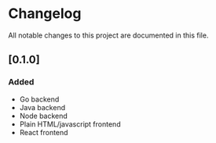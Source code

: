 # Changelog

All notable changes to this project are documented in this file.

## [0.1.0]

### Added

- Go backend
- Java backend
- Node backend
- Plain HTML/javascript frontend
- React frontend
